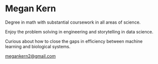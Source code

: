 <h1> Megan Kern </h1>
Degree in math with substantial coursework in all areas of science. 

Enjoy the problem solving in engineering and storytelling in data science.

Curious about how to close the gaps in efficiency between machine learning and biological systems.

megankern2@gmail.com
